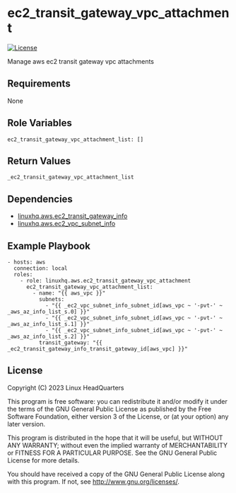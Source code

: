 # ec2\_transit\_gateway\_vpc\_attachment

[![License](https://img.shields.io/badge/license-GPLv3-lightgreen)](https://www.gnu.org/licenses/gpl-3.0.en.html#license-text)

Manage aws ec2 transit gateway vpc attachments

## Requirements

None

## Role Variables

    ec2_transit_gateway_vpc_attachment_list: []

## Return Values

    _ec2_transit_gateway_vpc_attachment_list

## Dependencies

* [linuxhq.aws.ec2\_transit\_gateway\_info](https://github.com/linuxhq/ansible-collection-aws/tree/main/roles/ec2_transit_gateway_info)
* [linuxhq.aws.ec2\_vpc\_subnet\_info](https://github.com/linuxhq/ansible-collection-aws/tree/main/roles/ec2_vpc_subnet_info)

## Example Playbook

    - hosts: aws
      connection: local
      roles:
        - role: linuxhq.aws.ec2_transit_gateway_vpc_attachment
          ec2_transit_gateway_vpc_attachment_list:
            - name: "{{ aws_vpc }}"
              subnets:
                - "{{ _ec2_vpc_subnet_info_subnet_id[aws_vpc ~ '-pvt-' ~ _aws_az_info_list_s.0] }}"
                - "{{ _ec2_vpc_subnet_info_subnet_id[aws_vpc ~ '-pvt-' ~ _aws_az_info_list_s.1] }}"
                - "{{ _ec2_vpc_subnet_info_subnet_id[aws_vpc ~ '-pvt-' ~ _aws_az_info_list_s.2] }}"
              transit_gateway: "{{ _ec2_transit_gateway_info_transit_gateway_id[aws_vpc] }}"

## License

Copyright (C) 2023 Linux HeadQuarters

This program is free software: you can redistribute it and/or modify
it under the terms of the GNU General Public License as published by
the Free Software Foundation, either version 3 of the License, or
(at your option) any later version.

This program is distributed in the hope that it will be useful,
but WITHOUT ANY WARRANTY; without even the implied warranty of
MERCHANTABILITY or FITNESS FOR A PARTICULAR PURPOSE. See the
GNU General Public License for more details.

You should have received a copy of the GNU General Public License
along with this program. If not, see <http://www.gnu.org/licenses/>.
